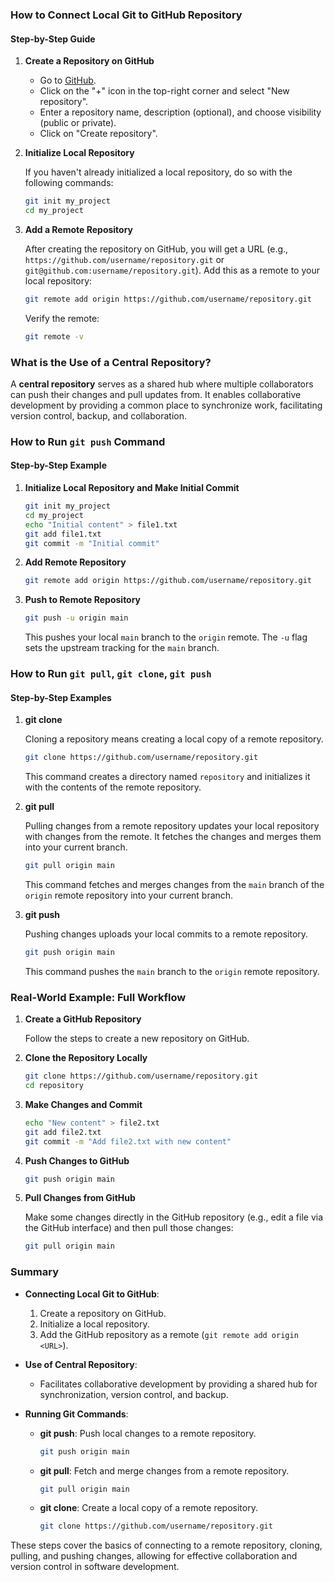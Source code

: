 ### How to Connect Local Git to GitHub Repository

#### Step-by-Step Guide

1. **Create a Repository on GitHub**

   - Go to [GitHub](https://github.com/).
   - Click on the "+" icon in the top-right corner and select "New repository".
   - Enter a repository name, description (optional), and choose visibility (public or private).
   - Click on "Create repository".

2. **Initialize Local Repository**

   If you haven't already initialized a local repository, do so with the following commands:

   ```bash
   git init my_project
   cd my_project
   ```

3. **Add a Remote Repository**

   After creating the repository on GitHub, you will get a URL (e.g., `https://github.com/username/repository.git` or `git@github.com:username/repository.git`). Add this as a remote to your local repository:

   ```bash
   git remote add origin https://github.com/username/repository.git
   ```

   Verify the remote:

   ```bash
   git remote -v
   ```

### What is the Use of a Central Repository?

A **central repository** serves as a shared hub where multiple collaborators can push their changes and pull updates from. It enables collaborative development by providing a common place to synchronize work, facilitating version control, backup, and collaboration.

### How to Run `git push` Command

#### Step-by-Step Example

1. **Initialize Local Repository and Make Initial Commit**

   ```bash
   git init my_project
   cd my_project
   echo "Initial content" > file1.txt
   git add file1.txt
   git commit -m "Initial commit"
   ```

2. **Add Remote Repository**

   ```bash
   git remote add origin https://github.com/username/repository.git
   ```

3. **Push to Remote Repository**

   ```bash
   git push -u origin main
   ```

   This pushes your local `main` branch to the `origin` remote. The `-u` flag sets the upstream tracking for the `main` branch.

### How to Run `git pull`, `git clone`, `git push`

#### Step-by-Step Examples

1. **git clone**

   Cloning a repository means creating a local copy of a remote repository.

   ```bash
   git clone https://github.com/username/repository.git
   ```

   This command creates a directory named `repository` and initializes it with the contents of the remote repository.

2. **git pull**

   Pulling changes from a remote repository updates your local repository with changes from the remote. It fetches the changes and merges them into your current branch.

   ```bash
   git pull origin main
   ```

   This command fetches and merges changes from the `main` branch of the `origin` remote repository into your current branch.

3. **git push**

   Pushing changes uploads your local commits to a remote repository.

   ```bash
   git push origin main
   ```

   This command pushes the `main` branch to the `origin` remote repository.

### Real-World Example: Full Workflow

1. **Create a GitHub Repository**

   Follow the steps to create a new repository on GitHub.

2. **Clone the Repository Locally**

   ```bash
   git clone https://github.com/username/repository.git
   cd repository
   ```

3. **Make Changes and Commit**

   ```bash
   echo "New content" > file2.txt
   git add file2.txt
   git commit -m "Add file2.txt with new content"
   ```

4. **Push Changes to GitHub**

   ```bash
   git push origin main
   ```

5. **Pull Changes from GitHub**

   Make some changes directly in the GitHub repository (e.g., edit a file via the GitHub interface) and then pull those changes:

   ```bash
   git pull origin main
   ```

### Summary

- **Connecting Local Git to GitHub**:
  1. Create a repository on GitHub.
  2. Initialize a local repository.
  3. Add the GitHub repository as a remote (`git remote add origin <URL>`).

- **Use of Central Repository**:
  - Facilitates collaborative development by providing a shared hub for synchronization, version control, and backup.

- **Running Git Commands**:
  - **git push**: Push local changes to a remote repository.
    ```bash
    git push origin main
    ```
  - **git pull**: Fetch and merge changes from a remote repository.
    ```bash
    git pull origin main
    ```
  - **git clone**: Create a local copy of a remote repository.
    ```bash
    git clone https://github.com/username/repository.git
    ```

These steps cover the basics of connecting to a remote repository, cloning, pulling, and pushing changes, allowing for effective collaboration and version control in software development.

